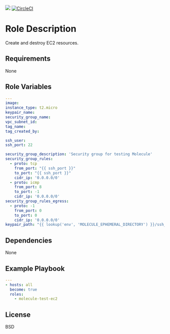[![](https://github.com/ansible-roles-mamono210/molecule-test-ec2/workflows/build/badge.svg)](https://github.com/ansible-roles-mamono210/molecule-test-ec2/actions?query=workflow%3Abuild)
[![CircleCI](https://circleci.com/gh/ansible-roles-mamono210/molecule-test-ec2.svg?style=svg)](https://circleci.com/gh/ansible-roles-mamono210/molecule-test-ec2)

Role Description
=========

Create and destroy EC2 resources.

Requirements
------------

None

Role Variables
--------------

```YAML
---
image:
instance_type: t2.micro
keypair_name:
security_group_name:
vpc_subnet_id:
tag_name:
tag_created_by:

ssh_user:
ssh_port: 22

security_group_description: 'Security group for testing Molecule'
security_group_rules:
  - proto: tcp
    from_port: "{{ ssh_port }}"
    to_port: "{{ ssh_port }}"
    cidr_ip: '0.0.0.0/0'
  - proto: icmp
    from_port: 8
    to_port: -1
    cidr_ip: '0.0.0.0/0'
security_group_rules_egress:
  - proto: -1
    from_port: 0
    to_port: 0
    cidr_ip: '0.0.0.0/0'
keypair_path: "{{ lookup('env', 'MOLECULE_EPHEMERAL_DIRECTORY') }}/ssh_key"
```

Dependencies
------------

None

Example Playbook
----------------

```YAML
---
- hosts: all
  become: true
  roles:
    - molecule-test-ec2
```

License
-------

BSD
